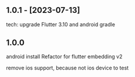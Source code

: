 #
## 1.0.1 - [2023-07-13]
tech: upgrade Flutter 3.10 and android gradle

## 1.0.0
android install Refactor for flutter embedding v2

remove ios support, because not ios device to test